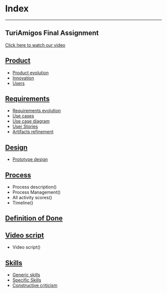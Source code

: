 # Index 
---
TuriAmigos Final Assignment
---
[Click here to watch our video](https://youtu.be/zTmt7WCOgLU)
## [Product](https://github.com/danivillarino/Equipo2_FIS/tree/Tercera-entrega/Product)
- [Product evolution](https://github.com/danivillarino/Equipo2_FIS/blob/Tercera-entrega/Product/Product%20evolution.md)
-  [Innovation](https://github.com/danivillarino/Equipo2_FIS/blob/Tercera-entrega/Product/Product%20evolution.md)
-  [Users](https://github.com/danivillarino/Equipo2_FIS/blob/Tercera-entrega/Product/USERS.md)

## [Requirements](https://github.com/danivillarino/Equipo2_FIS/tree/Tercera-entrega/Requirements)
- [Requirements evolution](https://github.com/danivillarino/Equipo2_FIS/blob/Tercera-entrega/Requirements/Final_Requirements_list.md)
- [Use cases](https://github.com/danivillarino/Equipo2_FIS/blob/Tercera-entrega/Requirements/Use%20cases.pdf)
- [Use case diagram]()
- [User Stories]()
- [Artifacts refinement](https://github.com/danivillarino/Equipo2_FIS/blob/Tercera-entrega/Requirements/Refinement%20of%20artifacts.md)

## [Design](https://github.com/danivillarino/Equipo2_FIS/tree/Tercera-entrega/Diseño)
- [Prototype design]()

## [Process](https://github.com/danivillarino/Equipo2_FIS/tree/Tercera-entrega/Artifacts)
- Process description()
- Process Management()
- All activity scores()
- Timeline()

## [Definition of Done](https://github.com/danivillarino/Equipo2_FIS/tree/Tercera-entrega/DoD)

## [Video script](https://github.com/danivillarino/Equipo2_FIS/tree/Tercera-entrega/Video%20Script)
- Video script() 

## [Skills](https://github.com/danivillarino/Equipo2_FIS/tree/Tercera-entrega/Skills)
- [Generic skills](https://github.com/danivillarino/Equipo2_FIS/blob/Tercera-entrega/Skills/Generic%20Skills.md) 
- [Specific Skills]()
- [Constructive criticism](https://github.com/danivillarino/Equipo2_FIS/blob/Tercera-entrega/Skills/Constructive%20criticism%20of%20the%20course.md) 
